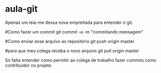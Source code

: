 # aula-git
Apenas um leia-me dessa nova empreitada para entender o git.

#Como fazer um commit 
git commit -a -m "commitando mensagem"

#Como enviar esse arquivo ao repositório
git push origin master

#para que meu colega receba o novo arquivo
git pull origin master

Só falta entender como permitir ao colega de trabalho fazer commits como contribuidor no projeto
